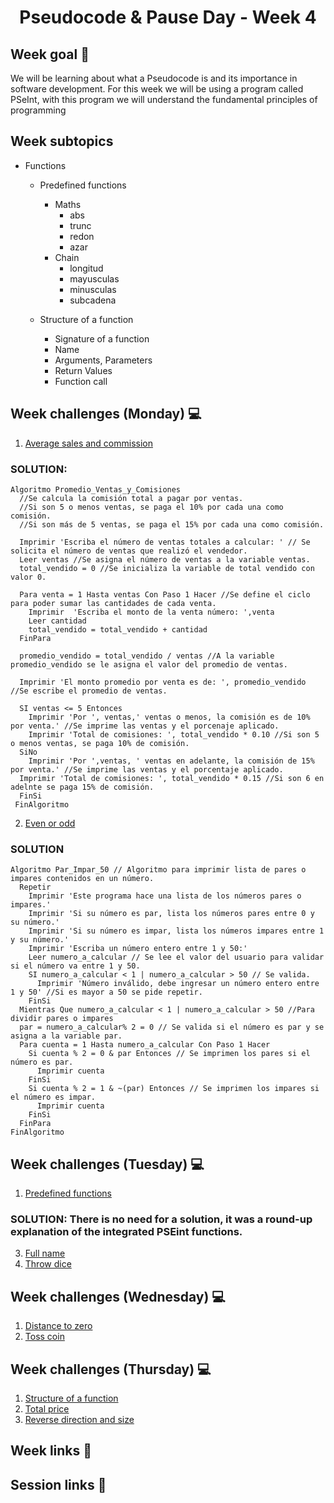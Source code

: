 <h1 align="center">Pseudocode & Pause Day - Week 4</h1>

## Week goal 🏁

<p>We will be learning about what a Pseudocode is and its importance in software development. For this week we will be using a program called PSeInt, with this program we will understand the fundamental principles of programming</p>

## Week subtopics

- Functions

  - Predefined functions

    - Maths
      - abs
      - trunc
      - redon
      - azar
    - Chain
      - longitud
      - mayusculas
      - minusculas
      - subcadena

  - Structure of a function
    - Signature of a function
    - Name
    - Arguments, Parameters
    - Return Values
    - Function call

## Week challenges (Monday) 💻

1. [Average sales and commission](./challenges/e00/desc)

### SOLUTION:

    Algoritmo Promedio_Ventas_y_Comisiones
      //Se calcula la comisión total a pagar por ventas.
      //Si son 5 o menos ventas, se paga el 10% por cada una como comisión.
      //Si son más de 5 ventas, se paga el 15% por cada una como comisión.

      Imprimir 'Escriba el número de ventas totales a calcular: ' // Se solicita el número de ventas que realizó el vendedor.
      Leer ventas //Se asigna el número de ventas a la variable ventas.
      total_vendido = 0 //Se inicializa la variable de total vendido con valor 0.

      Para venta = 1 Hasta ventas Con Paso 1 Hacer //Se define el ciclo para poder sumar las cantidades de cada venta.
        Imprimir  'Escriba el monto de la venta número: ',venta
        Leer cantidad
        total_vendido = total_vendido + cantidad
      FinPara

      promedio_vendido = total_vendido / ventas //A la variable promedio_vendido se le asigna el valor del promedio de ventas.

      Imprimir 'El monto promedio por venta es de: ', promedio_vendido //Se escribe el promedio de ventas.

      SI ventas <= 5 Entonces
        Imprimir 'Por ', ventas,' ventas o menos, la comisión es de 10% por venta.' //Se imprime las ventas y el porcenaje aplicado.
        Imprimir 'Total de comisiones: ', total_vendido * 0.10 //Si son 5 o menos ventas, se paga 10% de comisión.
      SiNo
        Imprimir 'Por ',ventas, ' ventas en adelante, la comisión de 15% por venta.' //Se imprime las ventas y el porcentaje aplicado.
      Imprimir 'Total de comisiones: ', total_vendido * 0.15 //Si son 6 en adelnte se paga 15% de comisión.
      FinSi
     FinAlgoritmo

2. [Even or odd](./challenges/e01/desc/)

### SOLUTION

    Algoritmo Par_Impar_50 // Algoritmo para imprimir lista de pares o impares contenidos en un número.
      Repetir
        Imprimir 'Este programa hace una lista de los números pares o impares.'
        Imprimir 'Si su número es par, lista los números pares entre 0 y su número.'
        Imprimir 'Si su número es impar, lista los números impares entre 1 y su número.'
        Imprimir 'Escriba un número entero entre 1 y 50:'
        Leer numero_a_calcular // Se lee el valor del usuario para validar si el número va entre 1 y 50.
        SI numero_a_calcular < 1 | numero_a_calcular > 50 // Se valida.
          Imprimir 'Número inválido, debe ingresar un número entero entre 1 y 50' //Si es mayor a 50 se pide repetir.
        FinSi
      Mientras Que numero_a_calcular < 1 | numero_a_calcular > 50 //Para dividir pares o impares
      par = numero_a_calcular% 2 = 0 // Se valida si el número es par y se asigna a la variable par.
      Para cuenta = 1 Hasta numero_a_calcular Con Paso 1 Hacer
        Si cuenta % 2 = 0 & par Entonces // Se imprimen los pares si el número es par.
          Imprimir cuenta
        FinSi
        Si cuenta % 2 = 1 & ~(par) Entonces // Se imprimen los impares si el número es impar.
          Imprimir cuenta
        FinSi
      FinPara
    FinAlgoritmo

## Week challenges (Tuesday) 💻

1. [Predefined functions](./challenges/e02/desc/)

### SOLUTION: There is no need for a solution, it was a round-up explanation of the integrated PSEint functions.

3. [Full name](./challenges/e03/desc/)
4. [Throw dice](./challenges/e04/desc/)

## Week challenges (Wednesday) 💻

1. [Distance to zero](./challenges/e05/desc/)
2. [Toss coin](./challenges/e06/desc/)

## Week challenges (Thursday) 💻

1. [Structure of a function](./challenges/e07/desc/)
2. [Total price](./challenges/e08/desc/)
3. [Reverse direction and size](./challenges/e09/desc/)

## Week links 🔗

## Session links 🔗
